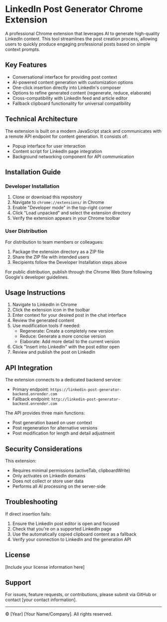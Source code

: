 # LinkedIn Post Generator Chrome Extension

A professional Chrome extension that leverages AI to generate high-quality LinkedIn content. This tool streamlines the post creation process, allowing users to quickly produce engaging professional posts based on simple context prompts.

## Key Features

- Conversational interface for providing post context
- AI-powered content generation with customization options
- One-click insertion directly into LinkedIn's composer
- Options to refine generated content (regenerate, reduce, elaborate)
- Cross-compatibility with LinkedIn feed and article editor
- Fallback clipboard functionality for universal compatibility

## Technical Architecture

The extension is built on a modern JavaScript stack and communicates with a remote API endpoint for content generation. It consists of:

- Popup interface for user interaction
- Content script for LinkedIn page integration
- Background networking component for API communication

## Installation Guide

### Developer Installation

1. Clone or download this repository
2. Navigate to `chrome://extensions/` in Chrome
3. Enable "Developer mode" in the top-right corner
4. Click "Load unpacked" and select the extension directory
5. Verify the extension appears in your Chrome toolbar

### User Distribution

For distribution to team members or colleagues:

1. Package the extension directory as a ZIP file
2. Share the ZIP file with intended users
3. Recipients follow the Developer Installation steps above

For public distribution, publish through the Chrome Web Store following Google's developer guidelines.

## Usage Instructions

1. Navigate to LinkedIn in Chrome
2. Click the extension icon in the toolbar
3. Enter context for your desired post in the chat interface
4. Review the generated content
5. Use modification tools if needed:
   - Regenerate: Create a completely new version
   - Reduce: Generate a more concise version
   - Elaborate: Add more detail to the current version
6. Click "Insert into LinkedIn" with the post editor open
7. Review and publish the post on LinkedIn

## API Integration

The extension connects to a dedicated backend service:
- Primary endpoint: `https://linkedin-post-generator-backend.onrender.com`
- Fallback endpoint: `http://linkedin-post-generator-backend.onrender.com`

The API provides three main functions:
- Post generation based on user context
- Post regeneration for alternative versions
- Post modification for length and detail adjustment

## Security Considerations

This extension:
- Requires minimal permissions (activeTab, clipboardWrite)
- Only activates on LinkedIn domains
- Does not collect or store user data
- Performs all AI processing on the server-side

## Troubleshooting

If direct insertion fails:
1. Ensure the LinkedIn post editor is open and focused
2. Check that you're on a supported LinkedIn page
3. Use the automatically copied clipboard content as a fallback
4. Verify your connection to LinkedIn and the generation API

## License

[Include your license information here]

## Support

For issues, feature requests, or contributions, please submit via GitHub or contact [your contact information].

---

© [Year] [Your Name/Company]. All rights reserved.